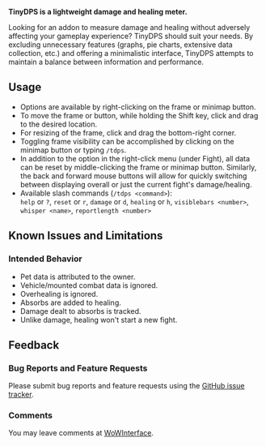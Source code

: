 **TinyDPS is a lightweight damage and healing meter.**

Looking for an addon to measure damage and healing without adversely affecting your gameplay experience? TinyDPS should suit your needs. By excluding unnecessary features (graphs, pie charts, extensive data collection, etc.) and offering a minimalistic interface, TinyDPS attempts to maintain a balance between information and performance.

## Usage
  * Options are available by right-clicking on the frame or minimap button.
  * To move the frame or button, while holding the Shift key, click and drag to the desired location.
  * For resizing of the frame, click and drag the bottom-right corner.
  * Toggling frame visibility can be accomplished by clicking on the minimap button or typing `/tdps`.
  * In addition to the option in the right-click menu (under Fight), all data can be reset by middle-clicking the frame or minimap button. Similarly, the back and forward mouse buttons will allow for quickly switching between displaying overall or just the current fight's damage/healing.
  * Available slash commands (`/tdps <command>`):  
    `help` or `?`, `reset` or `r`, `damage` or `d`, `healing` or `h`, `visiblebars <number>`, `whisper <name>`, `reportlength <number>`

## Known Issues and Limitations
### Intended Behavior
  * Pet data is attributed to the owner.
  * Vehicle/mounted combat data is ignored.
  * Overhealing is ignored.
  * Absorbs are added to healing.
  * Damage dealt to absorbs is tracked.
  * Unlike damage, healing won't start a new fight.

## Feedback
### Bug Reports and Feature Requests
  Please submit bug reports and feature requests using the [GitHub issue tracker](https://github.com/Talyrius/TinyDPS/issues).
### Comments
  You may leave comments at [WoWInterface](https://www.wowinterface.com/downloads/info16780-TinyDPS.html#comments).
